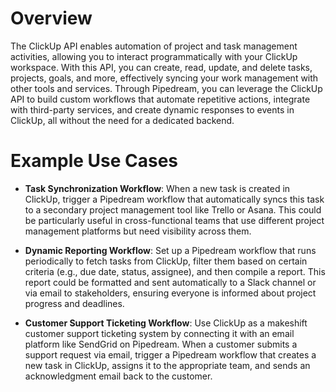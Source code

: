 # Overview

The ClickUp API enables automation of project and task management activities, allowing you to interact programmatically with your ClickUp workspace. With this API, you can create, read, update, and delete tasks, projects, goals, and more, effectively syncing your work management with other tools and services. Through Pipedream, you can leverage the ClickUp API to build custom workflows that automate repetitive actions, integrate with third-party services, and create dynamic responses to events in ClickUp, all without the need for a dedicated backend.

# Example Use Cases

- **Task Synchronization Workflow**: When a new task is created in ClickUp, trigger a Pipedream workflow that automatically syncs this task to a secondary project management tool like Trello or Asana. This could be particularly useful in cross-functional teams that use different project management platforms but need visibility across them.

- **Dynamic Reporting Workflow**: Set up a Pipedream workflow that runs periodically to fetch tasks from ClickUp, filter them based on certain criteria (e.g., due date, status, assignee), and then compile a report. This report could be formatted and sent automatically to a Slack channel or via email to stakeholders, ensuring everyone is informed about project progress and deadlines.

- **Customer Support Ticketing Workflow**: Use ClickUp as a makeshift customer support ticketing system by connecting it with an email platform like SendGrid on Pipedream. When a customer submits a support request via email, trigger a Pipedream workflow that creates a new task in ClickUp, assigns it to the appropriate team, and sends an acknowledgment email back to the customer.
